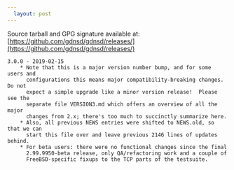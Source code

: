 ```yaml
---
  layout: post
---
```


Source tarball and GPG signature available at:
[https://github.com/gdnsd/gdnsd/releases/](https://github.com/gdnsd/gdnsd/releases/)

    3.0.0 - 2019-02-15
        * Note that this is a major version number bump, and for some users and
          configurations this means major compatibility-breaking changes.  Do not
          expect a simple upgrade like a minor version release!  Please see the
          separate file VERSION3.md which offers an overview of all the major
          changes from 2.x; there's too much to succinctly summarize here.
        * Also, all previous NEWS entries were shifted to NEWS.old, so that we can
          start this file over and leave previous 2146 lines of updates behind.
        * For beta users: there were no functional changes since the final
          2.99.9950-beta release, only QA/refactoring work and a couple of
          FreeBSD-specific fixups to the TCP parts of the testsuite.
